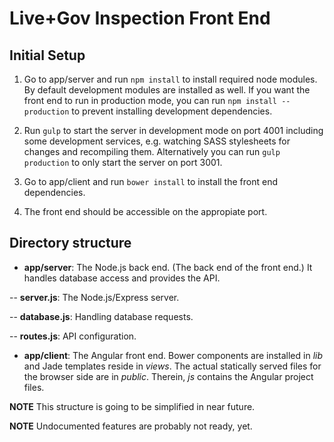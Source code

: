 Live+Gov Inspection Front End
=============================

Initial Setup
-------------

1. Go to app/server and run `npm install` to install required node modules. By default development modules are installed as well. If you want the front end to run in production mode, you can run `npm install --production` to prevent installing development dependencies.

2. Run `gulp` to start the server in development mode on port 4001 including some development services, e.g. watching SASS stylesheets for changes and recompiling them. Alternatively you can run `gulp production` to only start the server on port 3001.

3. Go to app/client and run `bower install` to install the front end dependencies.

4. The front end should be accessible on the appropiate port.

Directory structure
-------------------

- **app/server**: The Node.js back end. (The back end of the front end.) It handles database access and provides the API.

-- **server.js**: The Node.js/Express server.

-- **database.js**: Handling database requests.

-- **routes.js**: API configuration.

- **app/client**: The Angular front end. Bower components are installed in *lib* and Jade templates reside in *views*. The actual statically served files for the browser side are in *public*. Therein, *js* contains the Angular project files.

**NOTE** This structure is going to be simplified in near future.

**NOTE** Undocumented features are probably not ready, yet.



